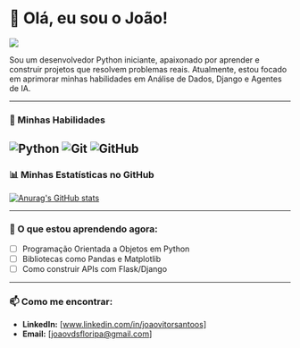 # 👋 Olá, eu sou o João!

<p align="left">
  <a href="https[www.linkedin.com/in/joaovitorsantoos]" target="_blank"><img src="https://img.shields.io/badge/-LinkedIn-%230077B5?style=for-the-badge&logo=linkedin&logoColor=white" target="_blank"></a>
</p>

Sou um desenvolvedor Python iniciante, apaixonado por aprender e construir projetos que resolvem problemas reais. Atualmente, estou focado em aprimorar minhas habilidades em Análise de Dados, Django e Agentes de IA.

---

### 🚀 Minhas Habilidades

![Python](https://img.shields.io/badge/python-3670A0?style=for-the-badge&logo=python&logoColor=ffdd54)
![Git](https://img.shields.io/badge/git-%23F05033.svg?style=for-the-badge&logo=git&logoColor=white)
![GitHub](https://img.shields.io/badge/github-%23121011.svg?style=for-the-badge&logo=github&logoColor=white)
---

### 📊 Minhas Estatísticas no GitHub

[![Anurag's GitHub stats](https://github-readme-stats.vercel.app/api?username=joaovitorsantooos&show_icons=true&theme=dracula)](https://github.com/anuraghazra/github-readme-stats)

---

### 🌱 O que estou aprendendo agora:

- [ ] Programação Orientada a Objetos em Python
- [ ] Bibliotecas como Pandas e Matplotlib
- [ ] Como construir APIs com Flask/Django

---

### 📫 Como me encontrar:

- **LinkedIn:** [www.linkedin.com/in/joaovitorsantoos]
- **Email:** [joaovdsfloripa@gmail.com]
